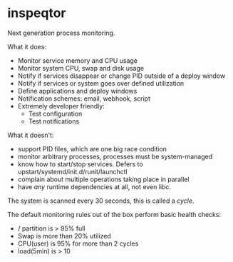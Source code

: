 inspeqtor
=========

Next generation process monitoring.

What it does:

* Monitor service memory and CPU usage
* Monitor system CPU, swap and disk usage
* Notify if services disappear or change PID outside of a deploy window
* Notify if services or system goes over defined utilization
* Define applications and deploy windows
* Notification schemes: email, webhook, script
* Extremely developer friendly:
  - Test configuration
  - Test notifications

What it doesn't:

* support PID files, which are one big race condition
* monitor arbitrary processes, processes must be system-managed
* know how to start/stop services.  Defers to upstart/systemd/init.d/runit/launchctl
* complain about multiple operations taking place in parallel
* have *any* runtime dependencies at all, not even libc.

The system is scanned every 30 seconds, this is called a *cycle*.

The default monitoring rules out of the box perform basic health checks:

* / partition is > 95% full
* Swap is more than 20% utilized
* CPU(user) is 95% for more than 2 cycles
* load(5min) is > 10
